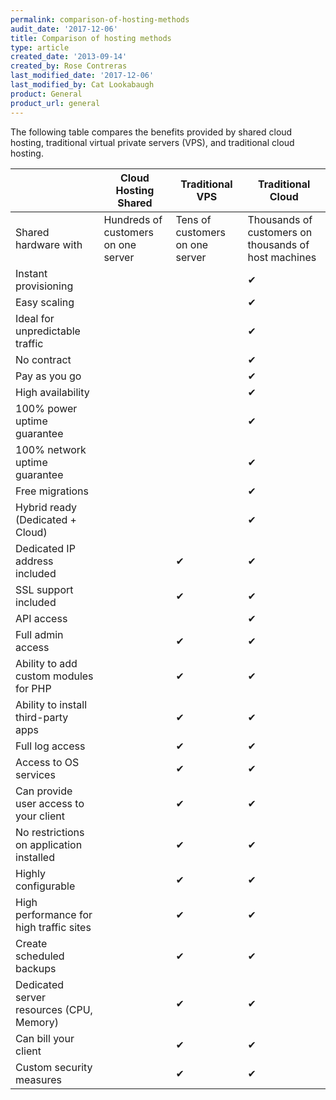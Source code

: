 ```yaml
---
permalink: comparison-of-hosting-methods
audit_date: '2017-12-06'
title: Comparison of hosting methods
type: article
created_date: '2013-09-14'
created_by: Rose Contreras
last_modified_date: '2017-12-06'
last_modified_by: Cat Lookabaugh
product: General
product_url: general
---
```


The following table compares the benefits provided by shared cloud hosting, traditional virtual private servers (VPS), and traditional cloud hosting.

|                                          | Cloud Hosting Shared                | Traditional VPS                 | Traditional Cloud                                      |
|------------------------------------------|-------------------------------------|---------------------------------|--------------------------------------------------------|
| Shared hardware with                     | Hundreds of customers on one server | Tens of customers on one server | Thousands of customers on thousands of host machines   |
| Instant provisioning                     |                                     |                                 | &#x2714;                                               |
| Easy scaling                             |                                     |                                 | &#x2714;                                               |
| Ideal for unpredictable traffic          |                                     |                                 | &#x2714;                                               |
| No contract                              |                                     |                                 | &#x2714;                                               |
| Pay as you go                            |                                     |                                 | &#x2714;                                               |
| High availability                        |                                     |                                 | &#x2714;                                               |
| 100% power uptime guarantee              |                                     |                                 | &#x2714;                                               |
| 100% network uptime guarantee            |                                     |                                 | &#x2714;                                               |
| Free migrations                          |                                     |                                 | &#x2714;                                               |
| Hybrid ready (Dedicated + Cloud)         |                                     |                                 | &#x2714;                                               |
| Dedicated IP address included            |                                     | &#x2714;                        | &#x2714;                                               |
| SSL support included                     |                                     | &#x2714;                        | &#x2714;                                               |
| API access                               |                                     |                                 | &#x2714;                                               |
| Full admin access                        |                                     | &#x2714;                        | &#x2714;                                               |
| Ability to add custom modules for PHP    |                                     | &#x2714;                        | &#x2714;                                               |
| Ability to install third-party apps      |                                     | &#x2714;                        | &#x2714;                                               |
| Full log access                          |                                     | &#x2714;                        | &#x2714;                                               |
| Access to OS services                    |                                     | &#x2714;                        | &#x2714;                                               |
| Can provide user access to your client   |                                     | &#x2714;                        | &#x2714;                                               |
| No restrictions on application installed |                                     | &#x2714;                        | &#x2714;                                               |
| Highly configurable                      |                                     | &#x2714;                        | &#x2714;                                               |
| High performance for high traffic sites  |                                     | &#x2714;                        | &#x2714;                                               |
| Create scheduled backups                 |                                     | &#x2714;                        | &#x2714;                                               |
| Dedicated server resources (CPU, Memory) |                                     | &#x2714;                        | &#x2714;                                               |
| Can bill your client                     |                                     | &#x2714;                        | &#x2714;                                               |
| Custom security measures                 |                                     | &#x2714;                        | &#x2714;                                               |
